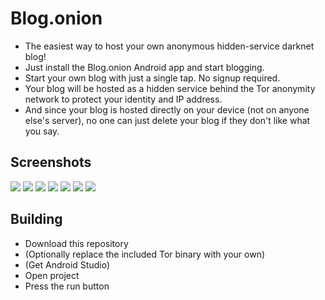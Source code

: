 # Blog.onion

- The easiest way to host your own anonymous hidden-service darknet blog! 
- Just install the Blog.onion Android app and start blogging.
- Start your own blog with just a single tap. No signup required.
- Your blog will be hosted as a hidden service behind the Tor anonymity network to protect your identity and IP address. 
- And since your blog is hosted directly on your device (not on anyone else's server), no one can just delete your blog if they don't like what you say.



## Screenshots

![](https://github.com/onionApps/Blog.onion/blob/master/gfx/s1.png)
![](https://github.com/onionApps/Blog.onion/blob/master/gfx/s2.png)
![](https://github.com/onionApps/Blog.onion/blob/master/gfx/s3.png)
![](https://github.com/onionApps/Blog.onion/blob/master/gfx/s4.png)
![](https://github.com/onionApps/Blog.onion/blob/master/gfx/s5.png)
![](https://github.com/onionApps/Blog.onion/blob/master/gfx/s6.png)
![](https://github.com/onionApps/Blog.onion/blob/master/gfx/s7.png)


## Building
- Download this repository
- (Optionally replace the included Tor binary with your own)
- (Get Android Studio)
- Open project
- Press the run button
